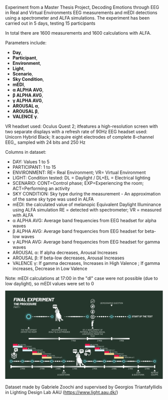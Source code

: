 Experiment from a Master Thesis Project, Decoding Emotions through EEG in Real and Virtual Environments
EEG measurements and mEDI detections using a spectrometer and ALFA simulations.
The experiment has been carried out in 5 days, testing 15 participants

In total there are 1600 measurements and 1600 calculations with ALFA.

Parameters include:
- **Day**,
- **Participant**, 
- **Environment**, 
- **Light**, 
- **Scenario**, 
- **Sky Condition**,
- **mEDI**,
- **α ALPHA AVG**, 
- **β ALPHA AVG**, 
- **γ ALPHA AVG**,
- **AROUSAL α**,
- **AROUSAL β**,
- **VALENCE γ**.

VR headset used: Oculus Quest 2; itfeatures a high-resolution screen with two separate displays with a refresh rate of 90Hz
EEG headset used: Unicorn Hybrid Black; It acquire eight electrodes of complete 8-channel EEG,, sampled with 24 bits and 250 Hz

Columns in dataset:
- DAY: Values 1 to 5
- PARTICIPANT: 1 to 15
- ENVIRONMENT: RE= Real Environment; VR= Virtual Environment
- LIGHT: Condition tested: DL = Daylight / DL+EL = Electrical lighting
- SCENARIO: CONT=Control phase; EXP=Experiencing the room; ACT=Performing an activity
- SKY CONDITION: Sky type during the measurement - An approximation of the same sky type was used in ALFA
- mEDI: the calculated value of melanopic Equivalent Daylight Illuminance using ALFA simulation
        RE = detected with spectrometer; VR = measured with ALFA
- α ALPHA AVG: Average band frequencies from EEG headset for alpha waves
- β ALPHA AVG: Average band frequencies from EEG headset for beta-low waves
- γ ALPHA AVG: Average band frequencies from EEG headset for gamma waves
- AROUSAL α: If alpha decreases, Arousal Increases
- AROUSAL β: If beta-low decreases, Arousal Increases
- VALENCE γ: If gamma decreases, Increases in High Valence ; If gamma increases, Decrease in Low Valence 

Note: mEDI calculations at 17:00 in the "dl" case were not possible (due to low daylight), so mEDI values were set to 0

![Procedure of the whole experiment](./Procedure.png)

Dataset made by Gabriele Zoochi and supervised by Georgios Triantafyllidis in Lighting Design Lab AAU (https://www.light.aau.dk/)

